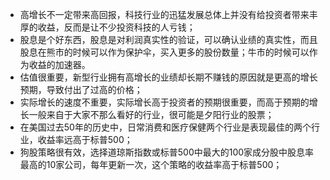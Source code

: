 - 高增长不一定带来高回报，科技行业的迅猛发展总体上并没有给投资者带来丰厚的收益，反而是让不少投资科技的人亏钱；
- 股息是个好东西，股息是对利润真实性的验证，可以确认业绩的真实性，而且股息在熊市的时候可以作为保护伞，买入更多的股份数量；牛市的时候可以作为收益的加速器。
- 估值很重要，新型行业拥有高增长的业绩却长期不赚钱的原因就是更高的增长预期，导致付出了过高的价格；
- 实际增长的速度不重要，实际增长高于投资者的预期很重要，而高于预期的增长一般来自于大家不那么看好的行业，很可能是夕阳行业的股票；
- 在美国过去50年的历史中，日常消费和医疗保健两个行业是表现最佳的两个行业，收益率远高于标普500；
- 狗股策略很有效，选择道琼斯指数或标普500中最大的100家成分股中股息率最高的10家公司，每年更新一次，这个策略的收益率高于标普500；
